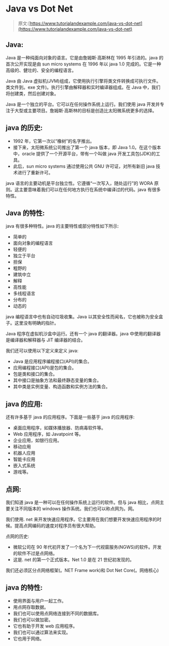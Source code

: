 # Java vs Dot Net

> 原文:[https://www.tutorialandexample.com/java-vs-dot-net](https://www.tutorialandexample.com/java-vs-dot-net)

## Java:

Java 是一种纯面向对象的语言。它是由詹姆斯·高斯林在 1995 年引进的。java 的首次公开实现是由 sun micro systems 在 1996 年以 java 1.0 完成的。它是一种高级的、健壮的、安全的编程语言。

Java 由 Java 虚拟机(JVM)组成，它使用执行引擎将类文件转换成可执行文件。类文件到。exe 文件)。执行引擎由解释器和实时编译器组成。在 Java 中，我们将创建类，然后创建对象。

Java 是一个独立的平台。它可以在任何操作系统上运行。我们使用 java 开发并专注于大型或主要项目。詹姆斯·高斯林的目标是创造比太阳微系统更多的选择。

## java 的历史:

*   1992 年，它第一次以“橡树”的名字推出。
*   接下来，太阳微系统公司推出了第一个 java 版本，即 Java 1.0。在这个版本中，oracle 提供了一个开源平台，带有一个叫做 java 开发工具包(JDK)的工具。
*   此后，sun micro systems 通过使用公共 GNU 许可证，对所有新旧 java 技术进行了重新许可。

java 语言的主要动机是平台独立性。它遵循“一次写入，随处运行”的 WORA 原则。这主要意味着我们可以在任何地方执行在系统中编译过的代码。java 有很多特性。

## Java 的特性:

java 有很多种特性。java 的主要特性或部分特性如下所示:

*   简单的
*   面向对象的编程语言
*   轻便的
*   独立于平台
*   担保
*   粗野的
*   建筑中立
*   解释
*   高性能
*   多线程语言
*   分布的
*   动态的

java 编程语言中也有自动垃圾收集。Java 以其安全性而闻名，它也被称为安全盒子。这里没有明确的指针。

Java 程序在虚拟机沙盒中运行。还有一个 java 的翻译器。java 中使用的翻译器是编译器和解释器与 JIT 编译器的结合。

我们还可以使用以下定义来定义 java:

*   Java 是应用程序编程接口(API)的集合。
*   应用编程接口(API)是包的集合。
*   包是类和接口的集合。
*   其中接口是抽象方法和最终静态变量的集合。
*   其中类是实例变量、构造函数和实例方法的集合。

## java 的应用:

还有许多基于 java 的应用程序。下面是一些基于 java 的应用程序:

*   桌面应用程序，如媒体播放器、防病毒软件等。
*   Web 应用程序，如 Javatpoint 等。
*   企业应用，如银行应用。
*   移动应用
*   机器人应用
*   智能卡应用
*   嵌入式系统
*   游戏等。

## 点网:

我们知道 java 是一种可以在任何操作系统上运行的软件。但与 java 相比，点网主要关注不同版本的 windows 操作系统。我们也可以称点网为。网。

我们使用. net 来开发快速应用程序。它主要用在我们想要开发快速应用程序的时候。提高点网编码的速度对程序员有很大帮助。

点网的历史:

*   微软公司在 90 年代初开发了一个名为下一代视窗服务(NGWS)的软件。开发的软件不过是点网络。
*   这是. net 的第一个正式版本。Net 1.0 是在 21 世纪初发现的。

我们还必须区分点网络框架(。NET Frame work)和 Dot Net Core(。网络核心)

## java 的特性:

*   使用界面与用户一起工作。
*   用点网存取数据。
*   我们也可以使用点网络连接到不同的数据库。
*   我们也可以做加密。
*   它也有助于开发 web 应用程序。
*   我们也可以通过算法来实现。
*   它也用于网络。